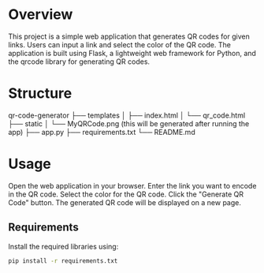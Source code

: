 # Overview
This project is a simple web application that generates QR codes for given links. Users can input a link and select the color of the QR code. The application is built using Flask, a lightweight web framework for Python, and the qrcode library for generating QR codes.
# Structure
qr-code-generator
├── templates
│   ├── index.html
│   └── qr_code.html
├── static
│   └── MyQRCode.png (this will be generated after running the app)
├── app.py
├── requirements.txt
└── README.md

# Usage
Open the web application in your browser.
Enter the link you want to encode in the QR code.
Select the color for the QR code.
Click the "Generate QR Code" button.
The generated QR code will be displayed on a new page.

## Requirements

Install the required libraries using:

```bash
pip install -r requirements.txt
